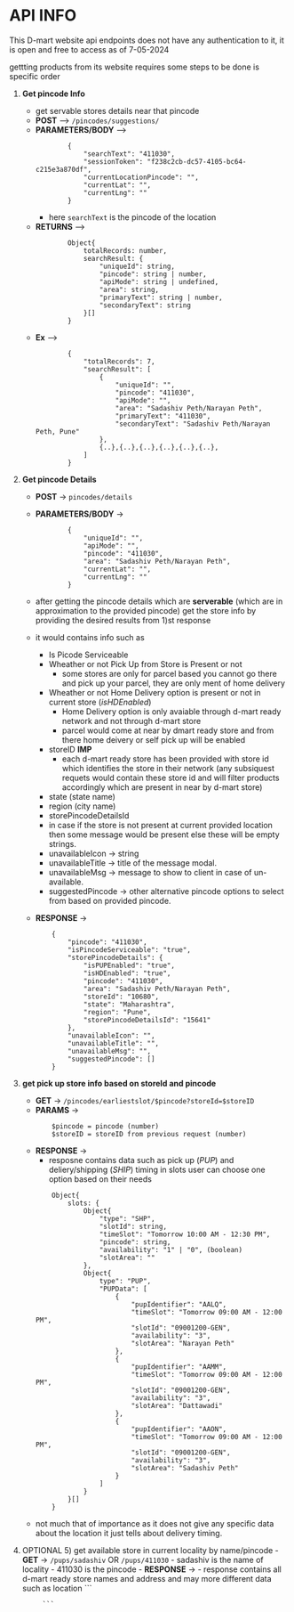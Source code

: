 # API INFO

This D-mart website api endpoints does not have any authentication to it, it is open and free to access as of 7-05-2024

gettting products from its website requires some steps to be done is specific order 

1) **Get pincode Info** 
    - get servable stores details near that pincode
    - **POST** -->   `/pincodes/suggestions/`
    - **PARAMETERS/BODY** --> <br/>
        ```
                {
                    "searchText": "411030",
                    "sessionToken": "f238c2cb-dc57-4105-bc64-c215e3a870df",
                    "currentLocationPincode": "",
                    "currentLat": "",
                    "currentLng": ""
                }
        ```
        - here `searchText` is the pincode of the location
    - **RETURNS** --> 
        ```
                Object{
                    totalRecords: number,
                    searchResult: {
                        "uniqueId": string,
                        "pincode": string | number,
                        "apiMode": string | undefined,
                        "area": string,
                        "primaryText": string | number,
                        "secondaryText": string 
                    }[]
                }
        ```
    - **Ex** --> 
        ```
                {
                    "totalRecords": 7,
                    "searchResult": [
                        {
                            "uniqueId": "",
                            "pincode": "411030",
                            "apiMode": "",
                            "area": "Sadashiv Peth/Narayan Peth",
                            "primaryText": "411030",
                            "secondaryText": "Sadashiv Peth/Narayan Peth, Pune"
                        },
                        {..},{..},{..},{..},{..},{..},
                    ]
                }
        ```
2) **Get pincode Details**
    - **POST** -> `pincodes/details`
    - **PARAMETERS/BODY** -> 
        ```
                {
                    "uniqueId": "",
                    "apiMode": "",
                    "pincode": "411030",
                    "area": "Sadashiv Peth/Narayan Peth",
                    "currentLat": "",
                    "currentLng": ""
                }
        ```
    - after getting the pincode details which are **serverable** (which are in approximation to the provided pincode) get the store info by providing the desired results from 1)st response 
    - it would contains info such as 
        - Is Picode Serviceable
        - Wheather or not Pick Up from Store is Present or not
            - some stores are only for parcel based you cannot go there and pick up your parcel, they are only ment of home delivery
        - Wheather or not Home Delivery option is present or not in current store (*isHDEnabled*)
            - Home Delivery option is only avaiable through d-mart ready network and not through d-mart store
            - parcel would come at near by dmart ready store and from there home deivery or self pick up will be enabled
        - storeID **IMP** 
            - each d-mart ready store has been provided with store id which identifies the store in their network (any subsiquest requets would contain these store id and will filter products accordingly which are present in near by d-mart store)
        - state (state name)
        - region (city name)
        - storePincodeDetailsId
        - in case if the store is not present at current provided location then some message would be present else these will be empty strings.
        - unavailableIcon -> string
        - unavailableTitle -> title of the message modal.
        - unavailableMsg -> message to show to client in case of un-available.
        - suggestedPincode -> other alternative pincode options to select from based on provided pincode.

    - **RESPONSE** -> 
        ```
            {
                "pincode": "411030",
                "isPincodeServiceable": "true",
                "storePincodeDetails": {
                    "isPUPEnabled": "true",
                    "isHDEnabled": "true",
                    "pincode": "411030",
                    "area": "Sadashiv Peth/Narayan Peth",
                    "storeId": "10680",
                    "state": "Maharashtra",
                    "region": "Pune",
                    "storePincodeDetailsId": "15641"
                },
                "unavailableIcon": "",
                "unavailableTitle": "",
                "unavailableMsg": "",
                "suggestedPincode": []
            }
        ```
3) **get pick up store info based on storeId and pincode**
    - **GET** ->  `/pincodes/earliestslot/$pincode?storeId=$storeID`
    - **PARAMS** -> 
        ```
            $pincode = pincode (number)
            $storeID = storeID from previous request (number)
        ```
    - **RESPONSE** ->
        - resposne contains data such as pick up (*PUP*) and deliery/shipping (*SHIP*) timing in slots user can choose one option based on their needs
        ```
            Object{
                slots: {
                    Object{
                        "type": "SHP",
                        "slotId": string,
                        "timeSlot": "Tomorrow 10:00 AM - 12:30 PM",
                        "pincode": string,
                        "availability": "1" | "0", (boolean)
                        "slotArea": ""
                    },
                    Object{
                        type": "PUP",
                        "PUPData": [
                            {
                                "pupIdentifier": "AALQ",
                                "timeSlot": "Tomorrow 09:00 AM - 12:00 PM",
                                "slotId": "09001200-GEN",
                                "availability": "3",
                                "slotArea": "Narayan Peth"
                            },
                            {
                                "pupIdentifier": "AAMM",
                                "timeSlot": "Tomorrow 09:00 AM - 12:00 PM",
                                "slotId": "09001200-GEN",
                                "availability": "3",
                                "slotArea": "Dattawadi"
                            },
                            {
                                "pupIdentifier": "AAON",
                                "timeSlot": "Tomorrow 09:00 AM - 12:00 PM",
                                "slotId": "09001200-GEN",
                                "availability": "3",
                                "slotArea": "Sadashiv Peth"
                            }
                        ]
                    }
                }[]
            }
        ```
    - not much that of importance as it does not give any specific data about the location it just tells about delivery timing.

4) OPTIONAL
    5) get available store in current locality by name/pincode
        - **GET** -> `/pups/sadashiv` OR `/pups/411030`
            - sadashiv is the name of locality 
            - 411030 is the pincode 
        - **RESPONSE** -> 
            - response contains all d-mart ready store names and address and may more different data such as location
            ```

            ```